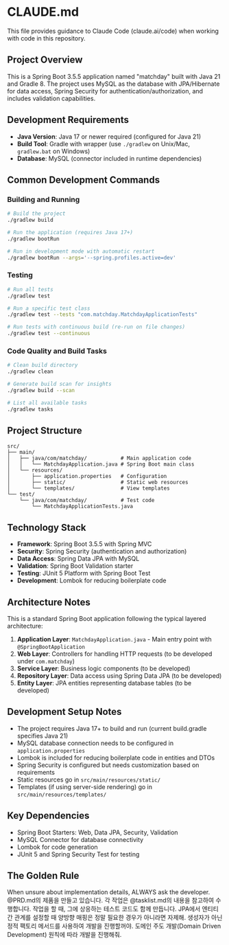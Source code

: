 # CLAUDE.md

This file provides guidance to Claude Code (claude.ai/code) when working with code in this repository.

## Project Overview

This is a Spring Boot 3.5.5 application named "matchday" built with Java 21 and Gradle 8. The project uses MySQL as the database with JPA/Hibernate for data access, Spring Security for authentication/authorization, and includes validation capabilities.

## Development Requirements

- **Java Version**: Java 17 or newer required (configured for Java 21)
- **Build Tool**: Gradle with wrapper (use `./gradlew` on Unix/Mac, `gradlew.bat` on Windows)
- **Database**: MySQL (connector included in runtime dependencies)

## Common Development Commands

### Building and Running
```bash
# Build the project
./gradlew build

# Run the application (requires Java 17+)
./gradlew bootRun

# Run in development mode with automatic restart
./gradlew bootRun --args='--spring.profiles.active=dev'
```

### Testing
```bash
# Run all tests
./gradlew test

# Run a specific test class
./gradlew test --tests "com.matchday.MatchdayApplicationTests"

# Run tests with continuous build (re-run on file changes)
./gradlew test --continuous
```

### Code Quality and Build Tasks
```bash
# Clean build directory
./gradlew clean

# Generate build scan for insights
./gradlew build --scan

# List all available tasks
./gradlew tasks
```

## Project Structure

```
src/
├── main/
│   ├── java/com/matchday/           # Main application code
│   │   └── MatchdayApplication.java # Spring Boot main class
│   └── resources/
│       ├── application.properties   # Configuration
│       ├── static/                  # Static web resources
│       └── templates/               # View templates
└── test/
    └── java/com/matchday/           # Test code
        └── MatchdayApplicationTests.java
```

## Technology Stack

- **Framework**: Spring Boot 3.5.5 with Spring MVC
- **Security**: Spring Security (authentication and authorization)
- **Data Access**: Spring Data JPA with MySQL
- **Validation**: Spring Boot Validation starter
- **Testing**: JUnit 5 Platform with Spring Boot Test
- **Development**: Lombok for reducing boilerplate code

## Architecture Notes

This is a standard Spring Boot application following the typical layered architecture:

1. **Application Layer**: `MatchdayApplication.java` - Main entry point with `@SpringBootApplication`
2. **Web Layer**: Controllers for handling HTTP requests (to be developed under `com.matchday`)
3. **Service Layer**: Business logic components (to be developed)
4. **Repository Layer**: Data access using Spring Data JPA (to be developed)
5. **Entity Layer**: JPA entities representing database tables (to be developed)

## Development Setup Notes

- The project requires Java 17+ to build and run (current build.gradle specifies Java 21)
- MySQL database connection needs to be configured in `application.properties`
- Lombok is included for reducing boilerplate code in entities and DTOs
- Spring Security is configured but needs customization based on requirements
- Static resources go in `src/main/resources/static/`
- Templates (if using server-side rendering) go in `src/main/resources/templates/`

## Key Dependencies

- Spring Boot Starters: Web, Data JPA, Security, Validation
- MySQL Connector for database connectivity
- Lombok for code generation
- JUnit 5 and Spring Security Test for testing

## The Golden Rule
When unsure about implementation details, ALWAYS ask the developer.
@PRD.md의 제품을 만들고 있습니다.
각 작업은 @tasklist.md의 내용을 참고하여 수행합니다.
작업을 할 때, 그에 상응하는 테스트 코드도 함께 만듭니다.
JPA에서 엔티티간 관계를 설정할 때 양방향 매핑은 정말 필요한 경우가 아니라면 자제해.
생성자가 아닌 정적 팩토리 메서드를 사용하여 개발을 진행할꺼야.
도메인 주도 개발(Domain Driven Development) 원칙에 따라 개발을 진행해줘.
